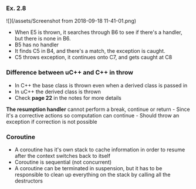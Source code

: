 ### Ex. 2.8

![](/assets/Screenshot from 2018-09-18 11-41-01.png)

- When E5 is thrown, it searches through B6 to see if there's a handler, but there is none in B6.
- B5 has no handler
- It finds C5 in B4, and there's a match, the exception is caught.
- C5 throws exception, it continues onto C7, and gets caught at C8

### Difference between uC++ and C++ in throw
- In C++ the base class is thrown even when a derived class is passed in
- In uC++ the derived class is thrown
- Check **page 22** in the notes for more details

**The resumption handler** cannot perform a break, continue or return
    - Since it's a corrective actions so computation can continue
    - Should throw an exception if correction is not possible
    
### Coroutine

- A coroutine has it's own stack to cache information in order to resume after the context switches back to itself
- Coroutine is sequential (not concurrent)
- A coroutine can be terminated in suspension, but it has to be responsible to clean up everything on the stack by calling all the destructors